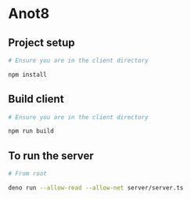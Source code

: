 # Anot8

## Project setup

```bash
# Ensure you are in the client directory

npm install
```

## Build client

```bash
# Ensure you are in the client directory

npm run build
```

## To run the server

```bash
# From root

deno run --allow-read --allow-net server/server.ts
```